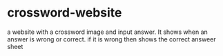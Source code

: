 # crossword-website
a website with a crossword image and input answer. It shows when an answer is wrong or correct. if it is wrong then shows the correct answeer sheet 
